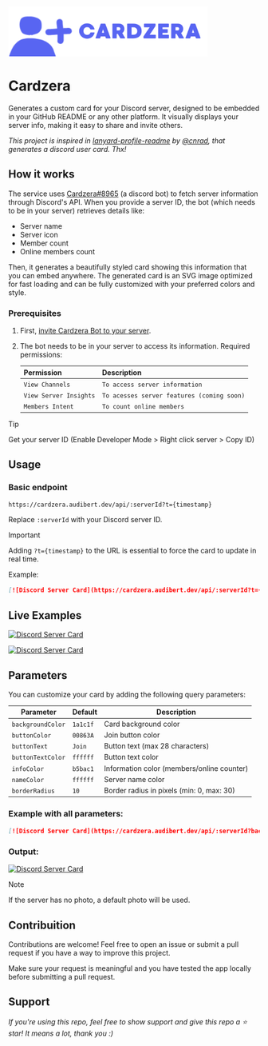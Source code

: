 <p align="left">
  <img src="src/public/logo.png" alt="CardzeraLogo" width="400">
</p>

# Cardzera

Generates a custom card for your Discord server, designed to be embedded in your GitHub README or any other platform. It visually displays your server info, making it easy to share and invite others.

_This project is inspired in [lanyard-profile-readme](https://github.com/cnrad/lanyard-profile-readme) by [@cnrad](https://github.com/cnrad), that generates a discord user card. Thx!_

## How it works

The service uses [Cardzera#8965](https://discord.com/users/1368283106276147200) (a discord bot) to fetch server information through Discord's API. When you provide a server ID, the bot (which needs to be in your server) retrieves details like:

- Server name
- Server icon
- Member count
- Online members count

Then, it generates a beautifully styled card showing this information that you can embed anywhere. The generated card is an SVG image optimized for fast loading and can be fully customized with your preferred colors and style.

### Prerequisites

1. First, [invite Cardzera Bot to your server](https://discord.com/oauth2/authorize?client_id=1368283106276147200&permissions=525312&integration_type=0&scope=bot).
2. The bot needs to be in your server to access its information. Required permissions:

   | Permission             | Description                                |
   | ---------------------- | ------------------------------------------ |
   | `View Channels`        | `To access server information`             |
   | `View Server Insights` | `To acesses server features (coming soon)` |
   | `Members Intent`       | `To count online members`                  |

> [!TIP]
> Get your server ID (Enable Developer Mode > Right click server > Copy ID)

## Usage

### Basic endpoint

```
https://cardzera.audibert.dev/api/:serverId?t={timestamp}
```

Replace `:serverId` with your Discord server ID.

> [!IMPORTANT]
> Adding `?t={timestamp}` to the URL is essential to force the card to update in real time.

Example:

```markdown
[![Discord Server Card](https://cardzera.audibert.dev/api/:serverId?t={timestamp})](https://discord.gg/serverInviteCode)
```

## Live Examples

[![Discord Server Card](https://cardzera.audibert.dev/api/1383718526694461532?t={timestamp})](https://discord.gg/XuhsaMEqzf)

[![Discord Server Card](https://cardzera.audibert.dev/api/1112920281367973900?t={timestamp})](https://discord.gg/servidordosprogramadores)

## Parameters

You can customize your card by adding the following query parameters:

| Parameter         | Default  | Description                                |
| ----------------- | -------- | ------------------------------------------ |
| `backgroundColor` | `1a1c1f` | Card background color                      |
| `buttonColor`     | `00863A` | Join button color                          |
| `buttonText`      | `Join`   | Button text (max 28 characters)            |
| `buttonTextColor` | `ffffff` | Button text color                          |
| `infoColor`       | `b5bac1` | Information color (members/online counter) |
| `nameColor`       | `ffffff` | Server name color                          |
| `borderRadius`    | `10`     | Border radius in pixels (min: 0, max: 30)  |

### Example with all parameters:

```markdown
[![Discord Server Card](https://cardzera.audibert.dev/api/:serverId?backgroundColor=ffffff&buttonColor=000000&buttonText=Star%20the%20repository&buttonTextColor=ffffff&infoColor=353535&nameColor=000000&borderRadius=0?t={timestamp})](https://discord.gg/serverInviteCode)
```

### Output:

[![Discord Server Card](https://cardzera.audibert.dev/api/1383718526694461532?backgroundColor=ffffff&buttonColor=000000&buttonText=Star%20the%20repository&buttonTextColor=ffffff&infoColor=353535&nameColor=000000&borderRadius=0?t={timestamp})](https://discord.gg/XuhsaMEqzf)

> [!NOTE]
> If the server has no photo, a default photo will be used.

## Contribuition

Contributions are welcome! Feel free to open an issue or submit a pull request if you have a way to improve this project.

Make sure your request is meaningful and you have tested the app locally before submitting a pull request.

## Support

_If you're using this repo, feel free to show support and give this repo a ⭐ star! It means a lot, thank you :)_
